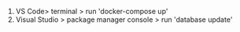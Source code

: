 1. VS Code> terminal > run 'docker-compose up'
2. Visual Studio > package manager console > run 'database update'
